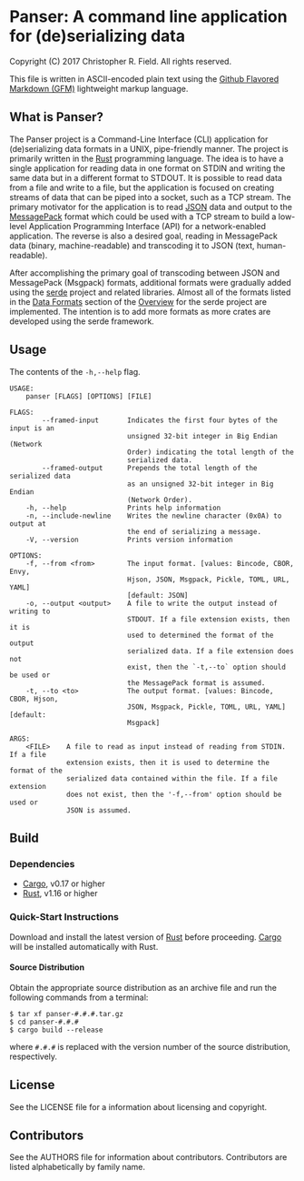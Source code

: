 # Panser: A command line application for (de)serializing data #

Copyright (C) 2017 Christopher R. Field. All rights reserved.

This file is written in ASCII-encoded plain text using the [Github Flavored Markdown (GFM)](https://help.github.com/articles/github-flavored-markdown/) lightweight markup language.

## What is Panser? ##

The Panser project is a Command-Line Interface (CLI) application for (de)serializing data formats in a UNIX, pipe-friendly manner. The project is primarily written in the [Rust](http://www.rust-lang.org) programming language. The idea is to have a single application for reading data in one format on STDIN and writing the same data but in a different format to STDOUT. It is possible to read data from a file and write to a file, but the application is focused on creating streams of data that can be piped into a socket, such as a TCP stream. The primary motivator for the application is to read [JSON](http://www.json.org/) data and output to the [MessagePack](http://msgpack.org/index.html) format which could be used with a TCP stream to build a low-level Application Programming Interface (API) for a network-enabled application. The reverse is also a desired goal, reading in MessagePack data (binary, machine-readable) and transcoding it to JSON (text, human-readable).

After accomplishing the primary goal of transcoding between JSON and MessagePack (Msgpack) formats, additional formats were gradually added using the [serde](https://github.com/serde-rs/serde) project and related libraries. Almost all of the formats listed in the [Data Formats](https://serde.rs/#data-formats) section of the [Overview](https://serde.rs/) for the serde project are implemented. The intention is to add more formats as more crates are developed using the serde framework.

## Usage ##

The contents of the `-h,--help` flag.

```text
USAGE:
    panser [FLAGS] [OPTIONS] [FILE]

FLAGS:
        --framed-input       Indicates the first four bytes of the input is an
                             unsigned 32-bit integer in Big Endian (Network
                             Order) indicating the total length of the
                             serialized data.
        --framed-output      Prepends the total length of the serialized data
                             as an unsigned 32-bit integer in Big Endian
                             (Network Order).
    -h, --help               Prints help information
    -n, --include-newline    Writes the newline character (0x0A) to output at
                             the end of serializing a message.
    -V, --version            Prints version information

OPTIONS:
    -f, --from <from>        The input format. [values: Bincode, CBOR, Envy,
                             Hjson, JSON, Msgpack, Pickle, TOML, URL, YAML]
                             [default: JSON]
    -o, --output <output>    A file to write the output instead of writing to
                             STDOUT. If a file extension exists, then it is
                             used to determined the format of the output
                             serialized data. If a file extension does not
                             exist, then the `-t,--to` option should be used or
                             the MessagePack format is assumed.
    -t, --to <to>            The output format. [values: Bincode, CBOR, Hjson,
                             JSON, Msgpack, Pickle, TOML, URL, YAML] [default:
                             Msgpack]

ARGS:
    <FILE>    A file to read as input instead of reading from STDIN. If a file
              extension exists, then it is used to determine the format of the
              serialized data contained within the file. If a file extension
              does not exist, then the '-f,--from' option should be used or
              JSON is assumed.
```

## Build ##

### Dependencies ###

- [Cargo](https://crates.io/), v0.17 or higher
- [Rust](https://www.rust-lang.org/), v1.16 or higher

### Quick-Start Instructions ###

Download and install the latest version of [Rust](https://www.rust-lang.org) before proceeding. [Cargo](https://crates.io) will be installed automatically with Rust.

#### Source Distribution ####

Obtain the appropriate source distribution as an archive file and run the following commands from a terminal:

    $ tar xf panser-#.#.#.tar.gz
    $ cd panser-#.#.#
    $ cargo build --release

where `#.#.#` is replaced with the version number of the source distribution, respectively.

## License ##

See the LICENSE file for a information about licensing and copyright.

## Contributors ##

See the AUTHORS file for information about contributors. Contributors are listed alphabetically by family name.

